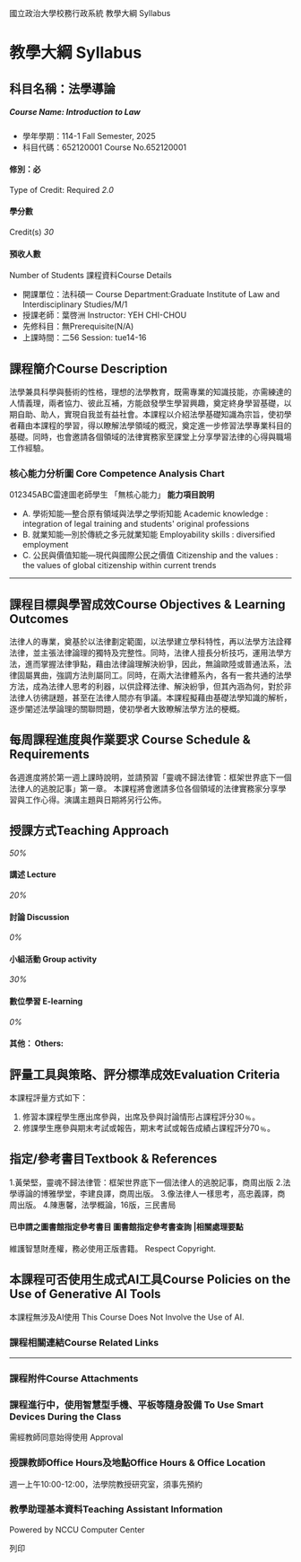 國立政治大學校務行政系統 教學大綱 Syllabus
# 教學大綱 Syllabus
##  科目名稱：法學導論 
#####  Course Name: Introduction to Law
  * 學年學期：114-1 Fall Semester, 2025 
  * 科目代碼：652120001 Course No.652120001


#### 修別：必
Type of Credit: Required 
_2.0_
#### 學分數
Credit(s)
_30_
#### 預收人數
Number of Students
課程資料Course Details
  * 開課單位：法科碩一 Course Department:Graduate Institute of Law and Interdisciplinary Studies/M/1 
  * 授課老師：葉啓洲 Instructor: YEH CHI-CHOU 
  * 先修科目：無Prerequisite(N/A)
  * 上課時間：二56 Session: tue14-16


##  課程簡介Course Description
法學兼具科學與藝術的性格，理想的法學教育，既需專業的知識技能，亦需練達的人情義理，兩者協力、彼此互補，方能啟發學生學習興趣，奠定終身學習基礎，以期自助、助人，實現自我並有益社會。本課程以介紹法學基礎知識為宗旨，使初學者藉由本課程的學習，得以瞭解法學領域的概況，奠定進一步修習法學專業科目的基礎。同時，也會邀請各個領域的法律實務家至課堂上分享學習法律的心得與職場工作經驗。
###  核心能力分析圖 Core Competence Analysis Chart
012345ABC雷達圖老師學生
「無核心能力」 
**能力項目說明**
  * A. 學術知能—整合原有領域與法學之學術知能 Academic knowledge : integration of legal training and students' original professions
  * B. 就業知能—別於傳統之多元就業知能 Employability skills : diversified employment
  * C. 公民與價值知能—現代與國際公民之價值 Citizenship and the values : the values of global citizenship within current trends


* * *
##  課程目標與學習成效Course Objectives & Learning Outcomes 
法律人的專業，奠基於以法律劃定範圍，以法學建立學科特性，再以法學方法詮釋法律，並主張法律論理的獨特及完整性。同時，法律人擅長分析技巧，運用法學方法，進而掌握法律爭點，藉由法律論理解決紛爭，因此，無論歐陸或普通法系，法律固屬異曲，強調方法則屬同工。同時，在兩大法律體系內，各有一套共通的法學方法，成為法律人思考的利器，以供詮釋法律、解決紛爭，但其內涵為何，對於非法律人彷彿謎題，甚至在法律人間亦有爭議。本課程擬藉由基礎法學知識的解析，逐步闡述法學論理的關聯問題，使初學者大致瞭解法學方法的梗概。
##  每周課程進度與作業要求 Course Schedule & Requirements
各週進度將於第一週上課時說明，並請預習「靈魂不歸法律管：框架世界底下一個法律人的逃脫記事」第一章。
本課程將會邀請多位各個領域的法律實務家分享學習與工作心得。演講主題與日期將另行公佈。
##  授課方式Teaching Approach
_50%_
####  講述 Lecture
_20%_
####  討論 Discussion
_0%_
####  小組活動 Group activity
_30%_
####  數位學習 E-learning
_0%_
####  其他： Others:
##  評量工具與策略、評分標準成效Evaluation Criteria
本課程評量方式如下：   
1. 修習本課程學生應出席參與，出席及參與討論情形占課程評分30﹪。   
2. 修課學生應參與期末考試或報告，期末考試或報告成績占課程評分70﹪。
##  指定/參考書目Textbook & References
1.黃榮堅，靈魂不歸法律管：框架世界底下一個法律人的逃脫記事，商周出版
2.法學導論的博雅學堂，李建良譯，商周出版。
3.像法律人一樣思考，高忠義譯，商周出版。
4.陳惠馨，法學概論，16版，三民書局
####  已申請之圖書館指定參考書目  圖書館指定參考書查詢 |相關處理要點
維護智慧財產權，務必使用正版書籍。 Respect Copyright.
##  本課程可否使用生成式AI工具Course Policies on the Use of Generative AI Tools
本課程無涉及AI使用 This Course Does Not Involve the Use of AI.
###  課程相關連結Course Related Links
* * *
###  課程附件Course Attachments
###  課程進行中，使用智慧型手機、平板等隨身設備 To Use Smart Devices During the Class
需經教師同意始得使用  Approval
###  授課教師Office Hours及地點Office Hours & Office Location
週一上午10:00-12:00，法學院教授研究室，須事先預約
###  教學助理基本資料Teaching Assistant Information
Powered by NCCU Computer Center
  
列印

